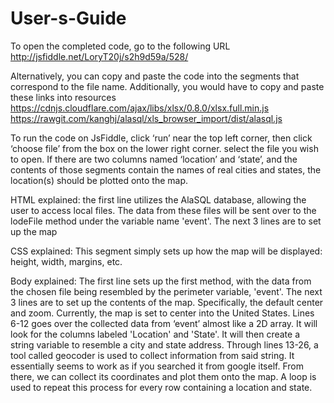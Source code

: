 # User-s-Guide
To open the completed code, go to the following URL
http://jsfiddle.net/LoryT20j/s2h9d59a/528/

Alternatively, you can copy and paste the code into the segments that correspond to the file name. Additionally, you would have to copy and paste these links into resources
https://cdnjs.cloudflare.com/ajax/libs/xlsx/0.8.0/xlsx.full.min.js
https://rawgit.com/kanghj/alasql/xls_browser_import/dist/alasql.js

To run the code on JsFiddle, click ‘run’ near the top left corner, then click ‘choose file’ from the box on the lower right corner. select the file you wish to open. If there are two columns named ‘location’ and ‘state’, and the contents of those segments contain the names of real cities and states, the location(s) should be plotted onto the map.

HTML explained:
the first line utilizes the AlaSQL database, allowing the user to access local files. The data from these files will be sent over to the lodeFile method under the variable name 'event'. The next 3 lines are to set up the map

CSS explained:
This segment simply sets up how the map will be displayed: height, width, margins, etc.

Body explained:
The first line sets up the first method, with the data from the chosen file being resembled by the perimeter variable, 'event'. The next 3 lines are to set up the contents of the map. Specifically, the default center and zoom. Currently, the map is set to center into the United States. Lines 6-12 goes over the collected data from ‘event’ almost like a 2D array. It will look for the columns labeled 'Location' and 'State'. It will then create a string variable to resemble a city and state address. Through lines 13-26, a tool called geocoder is used to collect information from said string. It essentially seems to work as if you searched it from google itself. From there, we can collect its coordinates and plot them onto the map. A loop is used to repeat this process for every row containing a location and state.
